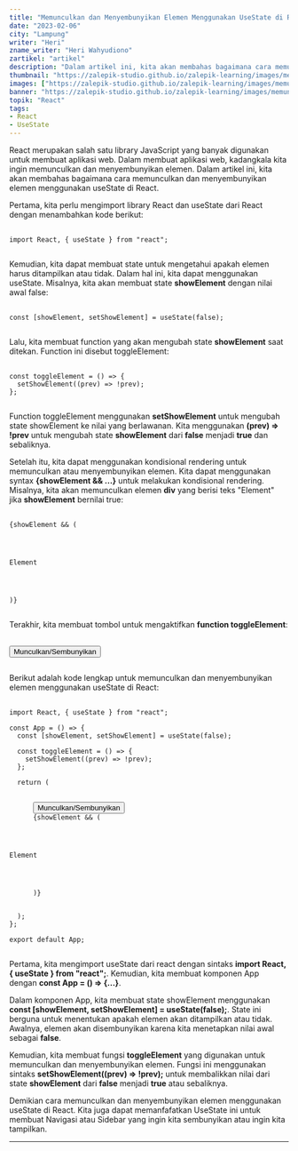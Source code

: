 ```yaml
---
title: "Memunculkan dan Menyembunyikan Elemen Menggunakan UseState di React"
date: "2023-02-06"
city: "Lampung"
writer: "Heri"
zname_writer: "Heri Wahyudiono"
zartikel: "artikel"
description: "Dalam artikel ini, kita akan membahas bagaimana cara memunculkan dan menyembunyikan elemen menggunakan useState di React"
thumbnail: "https://zalepik-studio.github.io/zalepik-learning/images/memunculkan-dan-menyembunyikan-elemen-menggunakan-usestate-di-react/thumbnail.png"
images: ["https://zalepik-studio.github.io/zalepik-learning/images/memunculkan-dan-menyembunyikan-elemen-menggunakan-usestate-di-react/images.png"]
banner: "https://zalepik-studio.github.io/zalepik-learning/images/memunculkan-dan-menyembunyikan-elemen-menggunakan-usestate-di-react/banner.png"
topik: "React"
tags: 
- React
- UseState
---
```


React merupakan salah satu library JavaScript yang banyak digunakan untuk membuat aplikasi web. Dalam membuat aplikasi web, kadangkala kita ingin memunculkan dan menyembunyikan elemen. Dalam artikel ini, kita akan membahas bagaimana cara memunculkan dan menyembunyikan elemen menggunakan useState di React.

<div class="zbarisbaru"></div>

Pertama, kita perlu mengimport library React dan useState dari React dengan menambahkan kode berikut:

<pre class="language-javascript">
  <code class="language-javascript">
import React, { useState } from "react";
  </code>
</pre>

Kemudian, kita dapat membuat state untuk mengetahui apakah elemen harus ditampilkan atau tidak. Dalam hal ini, kita dapat menggunakan useState. Misalnya, kita akan membuat state **showElement** dengan nilai awal false:

<pre class="language-javascript">
  <code class="language-javascript">
const [showElement, setShowElement] = useState(false);
  </code>
</pre>

Lalu, kita membuat function yang akan mengubah state **showElement** saat ditekan. Function ini disebut toggleElement:

<pre class="language-javascript">
  <code class="language-javascript">
const toggleElement = () => {
  setShowElement((prev) => !prev);
};
  </code>
</pre>

Function toggleElement menggunakan **setShowElement** untuk mengubah state showElement ke nilai yang berlawanan. Kita menggunakan **(prev) => !prev** untuk mengubah state **showElement** dari **false** menjadi **true** dan sebaliknya.

<div class="zbarisbaru"></div>

Setelah itu, kita dapat menggunakan kondisional rendering untuk memunculkan atau menyembunyikan elemen. Kita dapat menggunakan syntax **{showElement && ...}** untuk melakukan kondisional rendering. Misalnya, kita akan memunculkan elemen **div** yang berisi teks "Element" jika **showElement** bernilai true:

<pre class="language-javascript">
  <code class="language-javascript">
{showElement && (
  <div
    style={{
      width: "100px",
      height: "100px",
      backgroundColor: "blue",
      color: "white",
    }}
  >
    <p style={{ padding: "25px" }}>Element</p>
  </div>
)}
  </code>
</pre>

Terakhir, kita membuat tombol untuk mengaktifkan **function toggleElement**:

<pre class="language-javascript">
  <code class="language-javascript">
<button onClick={toggleElement}>Munculkan/Sembunyikan</button>
  </code>
</pre>

Berikut adalah kode lengkap untuk memunculkan dan menyembunyikan elemen menggunakan useState di React:

<pre class="language-javascript">
  <code class="language-javascript">
import React, { useState } from "react";

const App = () => {
  const [showElement, setShowElement] = useState(false);

  const toggleElement = () => {
    setShowElement((prev) => !prev);
  };

  return (
    <div>
      <button onClick={toggleElement}>Munculkan/Sembunyikan</button>
      {showElement && (
        <div
          style={{
            width: "100px",
            height: "100px",
            backgroundColor: "blue",
            color: "white",
          }}
        >
          <p style={{ padding: "25px" }}>Element</p>
        </div>
      )}
    </div>
  );
};

export default App;
  </code>
</pre>

Pertama, kita mengimport useState dari react dengan sintaks **import React, { useState } from "react";**. Kemudian, kita membuat komponen App dengan **const App = () => {...}**.

<div class="zbarisbaru"></div>

Dalam komponen App, kita membuat state showElement menggunakan **const [showElement, setShowElement] = useState(false);**. State ini berguna untuk menentukan apakah elemen akan ditampilkan atau tidak. Awalnya, elemen akan disembunyikan karena kita menetapkan nilai awal sebagai **false**.

<div class="zbarisbaru"></div>

Kemudian, kita membuat fungsi **toggleElement** yang digunakan untuk memunculkan dan menyembunyikan elemen. Fungsi ini menggunakan sintaks **setShowElement((prev) => !prev);** untuk membalikkan nilai dari state **showElement** dari **false** menjadi **true** atau sebaliknya.

<div class="zbarisbaru"></div>

Demikian cara memunculkan dan menyembunyikan elemen menggunakan useState di React. Kita juga dapat memanfafatkan UseState ini untuk membuat Navigasi atau Sidebar yang ingin kita  sembunyikan atau ingin kita tampilkan.

<div class="zbarisbaru"></div>
<div class="zbarisbaru"></div>

---